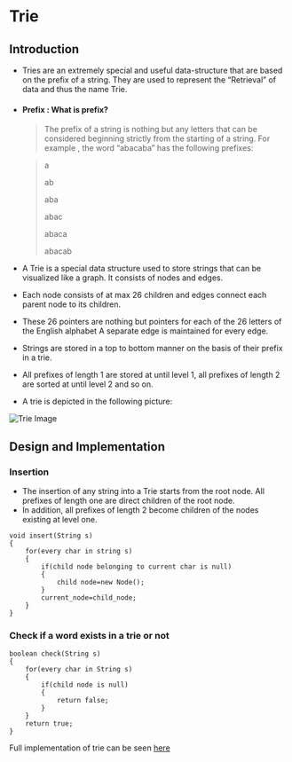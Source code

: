 # Trie

## Introduction

- Tries are an extremely special and useful data-structure that are based on the prefix of a string. They are used to represent the “Retrieval” of data and thus the name Trie.

- #### Prefix : What is prefix?

  > The prefix of a string is nothing but any  letters  that can be considered beginning strictly from the starting of a string. For example , the word “abacaba” has the following prefixes:

  > a
  >
  > ab
  >
  > aba
  >
  > abac
  > 
  > abaca
  > 
  > abacab

- A Trie is a special data structure used to store strings that can be visualized like a graph. It consists of nodes and edges.
- Each node consists of at max 26 children and edges connect each parent node to its children. 
- These 26 pointers are nothing but pointers for each of the 26 letters of the English alphabet A separate edge is maintained for every edge.

- Strings are stored in a top to bottom manner on the basis of their prefix in a trie. 
- All prefixes of length 1 are stored at until level 1, all prefixes of length 2 are sorted at until level 2 and so on.

- A trie is depicted in the following picture:

![Trie Image](/assets/trie.jpg)

## Design and Implementation

### Insertion

- The insertion of any string into a Trie starts from the root node. All prefixes of length one are direct children of the root node. 
- In addition, all prefixes of length 2 become children of the nodes existing at level one.

```
void insert(String s)
{
    for(every char in string s)
    {
        if(child node belonging to current char is null)
        {
            child node=new Node();
        }
        current_node=child_node;
    }
}
```

### Check if a word exists in a trie or not

```
boolean check(String s)
{
    for(every char in String s)
    {
        if(child node is null)    
        {
            return false;
        }
    }
    return true;
}
```

Full implementation of trie can be seen [here](https://github.com/tabassum-khan/Data-Structures-and-Algorithms/blob/master/trees/Trie.java)
